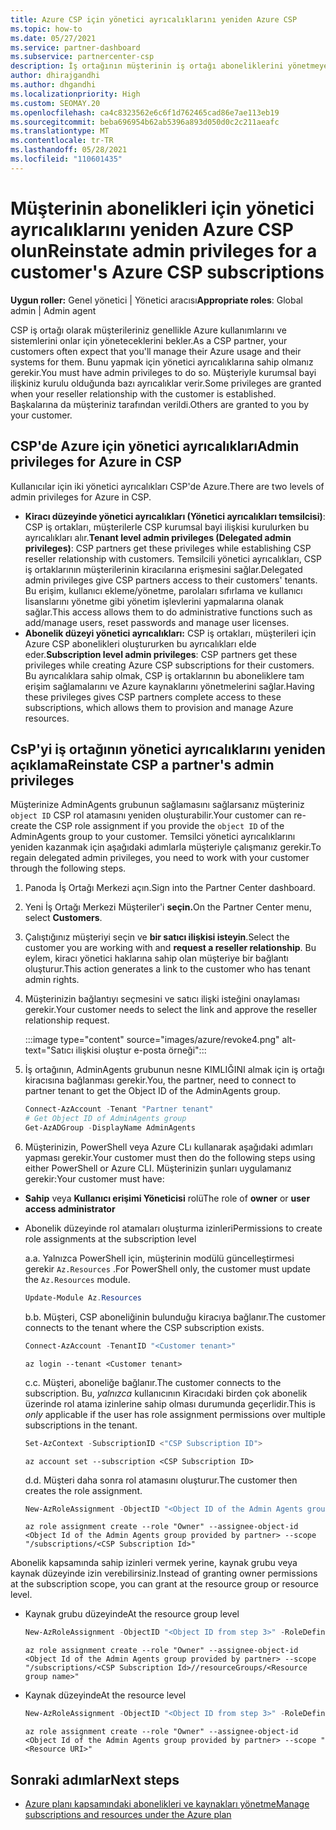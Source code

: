 ```yaml
---
title: Azure CSP için yönetici ayrıcalıklarını yeniden Azure CSP
ms.topic: how-to
ms.date: 05/27/2021
ms.service: partner-dashboard
ms.subservice: partnercenter-csp
description: İş ortağının müşterinin iş ortağı aboneliklerini yönetmeye yardımcı olmak için müşterilerin iş ortağının yönetici ayrıcalıklarını yeniden Azure CSP öğrenin.
author: dhirajgandhi
ms.author: dhgandhi
ms.localizationpriority: High
ms.custom: SEOMAY.20
ms.openlocfilehash: ca4c8323562e6c6f1d762465cad86e7ae113eb19
ms.sourcegitcommit: beba696954b62ab5396a893d050d0c2c211aeafc
ms.translationtype: MT
ms.contentlocale: tr-TR
ms.lasthandoff: 05/28/2021
ms.locfileid: "110601435"
---
```

# <a name="reinstate-admin-privileges-for-a-customers-azure-csp-subscriptions"></a><span data-ttu-id="a575c-103">Müşterinin abonelikleri için yönetici ayrıcalıklarını yeniden Azure CSP olun</span><span class="sxs-lookup"><span data-stu-id="a575c-103">Reinstate admin privileges for a customer's Azure CSP subscriptions</span></span>  

<span data-ttu-id="a575c-104">**Uygun roller:** Genel yönetici | Yönetici aracısı</span><span class="sxs-lookup"><span data-stu-id="a575c-104">**Appropriate roles**: Global admin | Admin agent</span></span>

<span data-ttu-id="a575c-105">CSP iş ortağı olarak müşterileriniz genellikle Azure kullanımlarını ve sistemlerini onlar için yöneteceklerini bekler.</span><span class="sxs-lookup"><span data-stu-id="a575c-105">As a CSP partner, your customers often expect that you'll manage their Azure usage and their systems for them.</span></span> <span data-ttu-id="a575c-106">Bunu yapmak için yönetici ayrıcalıklarına sahip olmanız gerekir.</span><span class="sxs-lookup"><span data-stu-id="a575c-106">You must have admin privileges to do so.</span></span> <span data-ttu-id="a575c-107">Müşteriyle kurumsal bayi ilişkiniz kurulu olduğunda bazı ayrıcalıklar verir.</span><span class="sxs-lookup"><span data-stu-id="a575c-107">Some privileges are granted when your reseller relationship with the customer is established.</span></span> <span data-ttu-id="a575c-108">Başkalarına da müşteriniz tarafından verildi.</span><span class="sxs-lookup"><span data-stu-id="a575c-108">Others are granted to you by your customer.</span></span>

## <a name="admin-privileges-for-azure-in-csp"></a><span data-ttu-id="a575c-109">CSP'de Azure için yönetici ayrıcalıkları</span><span class="sxs-lookup"><span data-stu-id="a575c-109">Admin privileges for Azure in CSP</span></span>

<span data-ttu-id="a575c-110">Kullanıcılar için iki yönetici ayrıcalıkları CSP'de Azure.</span><span class="sxs-lookup"><span data-stu-id="a575c-110">There are two levels of admin privileges for Azure in CSP.</span></span>

- <span data-ttu-id="a575c-111">**Kiracı düzeyinde yönetici ayrıcalıkları (Yönetici ayrıcalıkları temsilcisi)**: CSP iş ortakları, müşterilerle CSP kurumsal bayi ilişkisi kurulurken bu ayrıcalıkları alır.</span><span class="sxs-lookup"><span data-stu-id="a575c-111">**Tenant level admin privileges (Delegated admin privileges)**:  CSP partners get these privileges while establishing CSP reseller relationship with customers.</span></span> <span data-ttu-id="a575c-112">Temsilcili yönetici ayrıcalıkları, CSP iş ortaklarının müşterilerinin kiracılarına erişmesini sağlar.</span><span class="sxs-lookup"><span data-stu-id="a575c-112">Delegated admin privileges give CSP partners access to their customers' tenants.</span></span> <span data-ttu-id="a575c-113">Bu erişim, kullanıcı ekleme/yönetme, parolaları sıfırlama ve kullanıcı lisanslarını yönetme gibi yönetim işlevlerini yapmalarına olanak sağlar.</span><span class="sxs-lookup"><span data-stu-id="a575c-113">This access allows them to do administrative functions such as add/manage users, reset passwords and manage user licenses.</span></span>
- <span data-ttu-id="a575c-114">**Abonelik düzeyi yönetici ayrıcalıkları:** CSP iş ortakları, müşterileri için Azure CSP abonelikleri oluştururken bu ayrıcalıkları elde eder.</span><span class="sxs-lookup"><span data-stu-id="a575c-114">**Subscription level admin privileges**: CSP partners get these privileges while creating Azure CSP subscriptions for their customers.</span></span> <span data-ttu-id="a575c-115">Bu ayrıcalıklara sahip olmak, CSP iş ortaklarının bu aboneliklere tam erişim sağlamalarını ve Azure kaynaklarını yönetmelerini sağlar.</span><span class="sxs-lookup"><span data-stu-id="a575c-115">Having these privileges gives CSP partners complete access to these subscriptions, which allows them to provision and manage Azure resources.</span></span>

## <a name="reinstate-csp-a-partners-admin-privileges"></a><span data-ttu-id="a575c-116">CsP'yi iş ortağının yönetici ayrıcalıklarını yeniden açıklama</span><span class="sxs-lookup"><span data-stu-id="a575c-116">Reinstate CSP a partner's admin privileges</span></span>

<span data-ttu-id="a575c-117">Müşterinize AdminAgents grubunun sağlamasını sağlarsanız müşteriniz `object ID` CSP rol atamasını yeniden oluşturabilir.</span><span class="sxs-lookup"><span data-stu-id="a575c-117">Your customer can re-create the CSP role assignment if you provide the `object ID` of the AdminAgents group to your customer.</span></span> <span data-ttu-id="a575c-118">Temsilci yönetici ayrıcalıklarını yeniden kazanmak için aşağıdaki adımlarla müşteriyle çalışmanız gerekir.</span><span class="sxs-lookup"><span data-stu-id="a575c-118">To regain delegated admin privileges, you need to work with your customer through the following steps.</span></span>

1. <span data-ttu-id="a575c-119">Panoda İş Ortağı Merkezi açın.</span><span class="sxs-lookup"><span data-stu-id="a575c-119">Sign into the Partner Center dashboard.</span></span>

2. <span data-ttu-id="a575c-120">Yeni İş Ortağı Merkezi Müşteriler'i **seçin.**</span><span class="sxs-lookup"><span data-stu-id="a575c-120">On the Partner Center menu, select **Customers**.</span></span>

3. <span data-ttu-id="a575c-121">Çalıştığınız müşteriyi seçin ve **bir satıcı ilişkisi isteyin**.</span><span class="sxs-lookup"><span data-stu-id="a575c-121">Select the customer you are working with and **request a reseller relationship**.</span></span> <span data-ttu-id="a575c-122">Bu eylem, kiracı yönetici haklarına sahip olan müşteriye bir bağlantı oluşturur.</span><span class="sxs-lookup"><span data-stu-id="a575c-122">This action generates a link to the customer who has tenant admin rights.</span></span>

4. <span data-ttu-id="a575c-123">Müşterinizin bağlantıyı seçmesini ve satıcı ilişki isteğini onaylaması gerekir.</span><span class="sxs-lookup"><span data-stu-id="a575c-123">Your customer needs to select the link and approve the reseller relationship request.</span></span>

   :::image type="content" source="images/azure/revoke4.png" alt-text="Satıcı ilişkisi oluştur e-posta örneği":::

5. <span data-ttu-id="a575c-125">İş ortağının, AdminAgents grubunun nesne KIMLIĞINI almak için iş ortağı kiracısına bağlanması gerekir.</span><span class="sxs-lookup"><span data-stu-id="a575c-125">You, the partner, need to connect to partner tenant to get the Object ID of the AdminAgents group.</span></span>
  
   ```powershell
   Connect-AzAccount -Tenant "Partner tenant"
   # Get Object ID of AdminAgents group
   Get-AzADGroup -DisplayName AdminAgents
   ```

6. <span data-ttu-id="a575c-126">Müşterinizin, PowerShell veya Azure CLı kullanarak aşağıdaki adımları yapması gerekir.</span><span class="sxs-lookup"><span data-stu-id="a575c-126">Your customer must then do the following steps using either PowerShell or Azure CLI.</span></span> <span data-ttu-id="a575c-127">Müşterinizin şunları uygulamanız gerekir:</span><span class="sxs-lookup"><span data-stu-id="a575c-127">Your customer must have:</span></span>

- <span data-ttu-id="a575c-128">**Sahip** veya **Kullanıcı erişimi Yöneticisi** rolü</span><span class="sxs-lookup"><span data-stu-id="a575c-128">The role of **owner** or **user access administrator**</span></span> 
- <span data-ttu-id="a575c-129">Abonelik düzeyinde rol atamaları oluşturma izinleri</span><span class="sxs-lookup"><span data-stu-id="a575c-129">Permissions to create role assignments at the subscription level</span></span>

   <span data-ttu-id="a575c-130">a.</span><span class="sxs-lookup"><span data-stu-id="a575c-130">a.</span></span> <span data-ttu-id="a575c-131">Yalnızca PowerShell için, müşterinin modülü güncelleştirmesi gerekir `Az.Resources` .</span><span class="sxs-lookup"><span data-stu-id="a575c-131">For PowerShell only, the customer must update the `Az.Resources` module.</span></span>
   ```powershell
   Update-Module Az.Resources
   ```

   <span data-ttu-id="a575c-132">b.</span><span class="sxs-lookup"><span data-stu-id="a575c-132">b.</span></span> <span data-ttu-id="a575c-133">Müşteri, CSP aboneliğinin bulunduğu kiracıya bağlanır.</span><span class="sxs-lookup"><span data-stu-id="a575c-133">The customer connects to the tenant where the CSP subscription exists.</span></span>
   ```powershell
   Connect-AzAccount -TenantID "<Customer tenant>"
   ```
   ```azurecli
   az login --tenant <Customer tenant>
   ```

   <span data-ttu-id="a575c-134">c.</span><span class="sxs-lookup"><span data-stu-id="a575c-134">c.</span></span> <span data-ttu-id="a575c-135">Müşteri, aboneliğe bağlanır.</span><span class="sxs-lookup"><span data-stu-id="a575c-135">The customer connects to the subscription.</span></span> <span data-ttu-id="a575c-136">Bu, *yalnızca* kullanıcının Kiracıdaki birden çok abonelik üzerinde rol atama izinlerine sahip olması durumunda geçerlidir.</span><span class="sxs-lookup"><span data-stu-id="a575c-136">This is *only* applicable if the user has role assignment permissions over multiple subscriptions in the tenant.</span></span>

   ```powershell
   Set-AzContext -SubscriptionID <"CSP Subscription ID">
   ```
   ```azurecli
   az account set --subscription <CSP Subscription ID>
   ```

   <span data-ttu-id="a575c-137">d.</span><span class="sxs-lookup"><span data-stu-id="a575c-137">d.</span></span> <span data-ttu-id="a575c-138">Müşteri daha sonra rol atamasını oluşturur.</span><span class="sxs-lookup"><span data-stu-id="a575c-138">The customer then creates the role assignment.</span></span>
    
   ```powershell
   New-AzRoleAssignment -ObjectID "<Object ID of the Admin Agents group provided by partner>" -RoleDefinitionName "Owner" -Scope "/subscriptions/'<CSP subscription ID>'"
   ```
   ```azurecli
   az role assignment create --role "Owner" --assignee-object-id <Object Id of the Admin Agents group provided by partner> --scope "/subscriptions/<CSP Subscription Id>"
   ```

<span data-ttu-id="a575c-139">Abonelik kapsamında sahip izinleri vermek yerine, kaynak grubu veya kaynak düzeyinde izin verebilirsiniz.</span><span class="sxs-lookup"><span data-stu-id="a575c-139">Instead of granting owner permissions at the subscription scope, you can grant at the resource group or resource level.</span></span> 

- <span data-ttu-id="a575c-140">Kaynak grubu düzeyinde</span><span class="sxs-lookup"><span data-stu-id="a575c-140">At the resource group level</span></span>

   ```powershell
   New-AzRoleAssignment -ObjectID "<Object ID from step 3>" -RoleDefinitionName Owner -Scope "/subscriptions/'SubscriptionID of CSP subscription'/resourceGroups/'Resource group name'"
   ```
   ```azurecli
   az role assignment create --role "Owner" --assignee-object-id <Object Id of the Admin Agents group provided by partner> --scope "/subscriptions/<CSP Subscription Id>//resourceGroups/<Resource group name>"
   ```

- <span data-ttu-id="a575c-141">Kaynak düzeyinde</span><span class="sxs-lookup"><span data-stu-id="a575c-141">At the resource level</span></span>

   ```powershell
   New-AzRoleAssignment -ObjectID "<Object ID from step 3>" -RoleDefinitionName Owner -Scope "<Resource URI>"
   ```
   ```azurecli
   az role assignment create --role "Owner" --assignee-object-id <Object Id of the Admin Agents group provided by partner> --scope "<Resource URI>"
   ```

## <a name="next-steps"></a><span data-ttu-id="a575c-142">Sonraki adımlar</span><span class="sxs-lookup"><span data-stu-id="a575c-142">Next steps</span></span>

- [<span data-ttu-id="a575c-143">Azure planı kapsamındaki abonelikleri ve kaynakları yönetme</span><span class="sxs-lookup"><span data-stu-id="a575c-143">Manage subscriptions and resources under the Azure plan</span></span>](azure-plan-manage.md)
